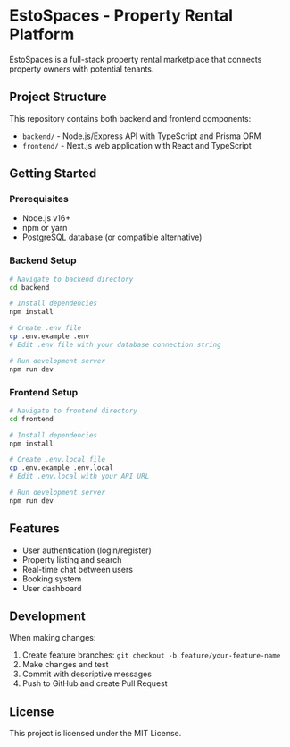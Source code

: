 # EstoSpaces - Property Rental Platform

EstoSpaces is a full-stack property rental marketplace that connects property owners with potential tenants.

## Project Structure

This repository contains both backend and frontend components:

- `backend/` - Node.js/Express API with TypeScript and Prisma ORM
- `frontend/` - Next.js web application with React and TypeScript

## Getting Started

### Prerequisites

- Node.js v16+
- npm or yarn
- PostgreSQL database (or compatible alternative)

### Backend Setup

```bash
# Navigate to backend directory
cd backend

# Install dependencies
npm install

# Create .env file
cp .env.example .env
# Edit .env file with your database connection string

# Run development server
npm run dev
```

### Frontend Setup

```bash
# Navigate to frontend directory
cd frontend

# Install dependencies
npm install

# Create .env.local file
cp .env.example .env.local
# Edit .env.local with your API URL

# Run development server
npm run dev
```

## Features

- User authentication (login/register)
- Property listing and search
- Real-time chat between users
- Booking system
- User dashboard

## Development

When making changes:

1. Create feature branches: `git checkout -b feature/your-feature-name`
2. Make changes and test
3. Commit with descriptive messages
4. Push to GitHub and create Pull Request

## License

This project is licensed under the MIT License.

